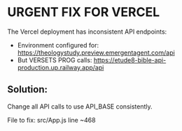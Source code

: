 # URGENT FIX FOR VERCEL

The Vercel deployment has inconsistent API endpoints:
- Environment configured for: https://theologystudy.preview.emergentagent.com/api
- But VERSETS PROG calls: https://etude8-bible-api-production.up.railway.app/api

## Solution:
Change all API calls to use API_BASE consistently.

File to fix: src/App.js line ~468